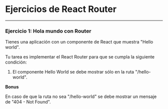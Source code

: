 # Ejercicios de React Router
___

### Ejercicio 1: Hola mundo con Router

Tienes una aplicación con un componente de React que muestra "Hello world".

Tu tarea es implementar el React Router para que se cumpla la siguiente condición:

1. El componente Hello World se debe mostrar sólo en la ruta "/hello-world".

**Bonus**

En caso de que la ruta no sea "/hello-world" se debe mostrar un mensaje de "404 - Not Found".